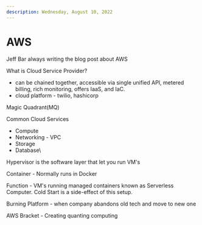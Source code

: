 ```yaml
---
description: Wednesday, August 10, 2022
---
```


# AWS

Jeff Bar always writing the blog post about AWS

What is Cloud Service Provider?

* can be chained together, accessible via single unified API, metered billing, rich monitoring, offers IaaS, and IaC.
* cloud platform - twilio, hashicorp



Magic Quadrant(MQ)

Common Cloud Services

* Compute
* Networking - VPC
* Storage
* Database\


Hypervisor is the software layer that let you run VM's

Container - Normally runs in Docker

Function - VM's running managed containers known as Serverless Computer. Cold Start is a side-effect of this setup.&#x20;



Burning Platform - when company abandons old tech and move to new one



AWS Bracket - Creating quanting computing



